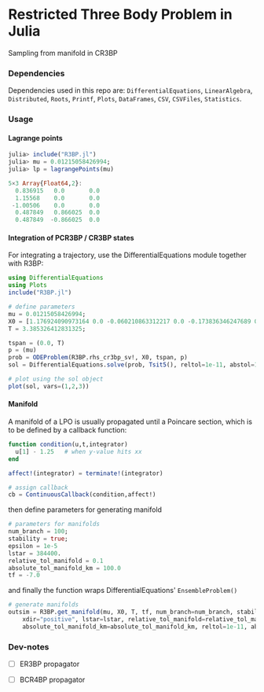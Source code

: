 # Restricted Three Body Problem in Julia
Sampling from manifold in CR3BP

### Dependencies
Dependencies used in this repo are: `DifferentialEquations`, `LinearAlgebra`, `Distributed`, `Roots`, `Printf`, `Plots`, `DataFrames`, `CSV`, `CSVFiles`, `Statistics`. 

### Usage
#### Lagrange points
```julia
julia> include("R3BP.jl")
julia> mu = 0.01215058426994;
julia> lp = lagrangePoints(mu)

5×3 Array{Float64,2}:
  0.836915   0.0       0.0
  1.15568    0.0       0.0
 -1.00506    0.0       0.0
  0.487849   0.866025  0.0
  0.487849  -0.866025  0.0
```

#### Integration of PCR3BP / CR3BP states
For integrating a trajectory, use the DifferentialEquations module together with R3BP: 

```julia
using DifferentialEquations
using Plots
include("R3BP.jl")

# define parameters
mu = 0.01215058426994;
X0 = [1.176924090973164 0.0 -0.060210863312217 0.0 -0.173836346247689 0.0];
T = 3.385326412831325;

tspan = (0.0, T)
p = (mu)
prob = ODEProblem(R3BP.rhs_cr3bp_sv!, X0, tspan, p)
sol = DifferentialEquations.solve(prob, Tsit5(), reltol=1e-11, abstol=1e-11)

# plot using the sol object
plot(sol, vars=(1,2,3))
```

#### Manifold
A manifold of a LPO is usually propagated until a Poincare section, which is to be defined by a callback function:
```julia
function condition(u,t,integrator)
  u[1] - 1.25   # when y-value hits xx
end

affect!(integrator) = terminate!(integrator)

# assign callback
cb = ContinuousCallback(condition,affect!)
```
then define parameters for generating manifold
```julia
# parameters for manifolds
num_branch = 100;
stability = true;
epsilon = 1e-5
lstar = 384400.
relative_tol_manifold = 0.1
absolute_tol_manifold_km = 100.0
tf = -7.0
```
and finally the function wraps DifferentialEquations' `EnsembleProblem()`
```julia
# generate manifolds
outsim = R3BP.get_manifold(mu, X0, T, tf, num_branch=num_branch, stability=stability, epsilon=epsilon, callback=cb, 
    xdir="positive", lstar=lstar, relative_tol_manifold=relative_tol_manifold, 
    absolute_tol_manifold_km=absolute_tol_manifold_km, reltol=1e-11, abstol=1e-11, method=Tsit5())
```

### Dev-notes
- [ ] ER3BP propagator
- [ ] BCR4BP propagator


